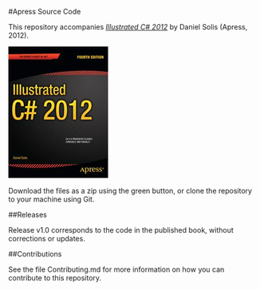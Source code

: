 #Apress Source Code

This repository accompanies [*Illustrated C# 2012*](http://www.apress.com/9781430242789) by Daniel Solis (Apress, 2012).

![Cover image](9781430242789.jpg)

Download the files as a zip using the green button, or clone the repository to your machine using Git.

##Releases

Release v1.0 corresponds to the code in the published book, without corrections or updates.

##Contributions

See the file Contributing.md for more information on how you can contribute to this repository.
